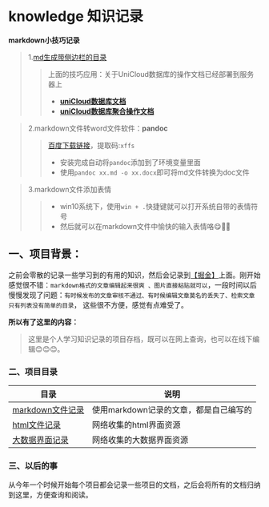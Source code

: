 # knowledge 知识记录

**markdown小技巧记录**

> 1.[md生成带侧边栏的目录][md生成带侧边栏的目录]
>>上面的技巧应用：关于UniCloud数据库的操作文档已经部署到服务器上
>> * [**uniCloud数据库文档**][unicloud]
>> * [**uniCloud数据库聚合操作文档**][unicloud_aggregate]

> 2.markdown文件转word文件软件：**pandoc** 
>> [百度下载链接][pandoc-baidu]，提取码:`xffs`
>> * 安装完成自动将`pandoc`添加到了环境变量里面
>> * 使用`pandoc xx.md -o xx.docx`即可将md文件转换为doc文件

> 3.markdown文件添加表情
>> * win10系统下，使用`win + .`快捷键就可以打开系统自带的表情符号
>> * 然后就可以在markdown文件中愉快的输入表情咯😋🤩👏

## 一、项目背景：

之前会零散的记录一些学习到的有用的知识，然后会记录到[【掘金】][juejin]上面。刚开始感觉很不错：`markdown格式的文章编辑起来很爽
、图片直接粘贴就可以`，一段时间以后慢慢发现了问题：`有时候发布的文章审核不通过、有时候编辑文章莫名的丢失了、检索文章只有列表没有简单的目录`，
这些很不方便，感觉有点难受了。

**所以有了这里的内容：**
>这里是个人学习知识记录的项目存档，既可以在网上查询，也可以在线下编辑😊😊😊。

### 二、项目目录

|   目录		|       说明					|
|------------|------------|
|   [markdown文件记录][markdown]	| 使用markdown记录的文章，都是自己编写的		|
|   [html文件记录][html]	|  网络收集的html界面资源		|
|   [大数据界面记录][bigdata]	| 网络收集的大数据界面资源		|

### 三、以后的事
从今年一个时候开始每个项目都会记录一些项目的文档，之后会将所有的文档归纳到这里，方便查询和阅读。


[html]:html
[bigdata]:bigdata
[markdown]:markdown
[md生成带侧边栏的目录]:markdown/md生成带侧边栏的目录.md
[juejin]:https://juejin.cn/user/782508011296295
[pandoc-baidu]:https://pan.baidu.com/s/1XZEXSCbHqolSwLmFr9SxYA
[unicloud]:https://zhaoyj.work/markdown/unicloud/README.html#1
[unicloud_aggregate]:https://zhaoyj.work/markdown/unicloud_aggregate/README.html#1
